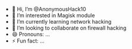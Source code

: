 - 👋 Hi, I’m @AnonymousHack10
- 👀 I’m interested in Magisk module 
- 🌱 I’m currently learning network hacking 
- 💞️ I’m looking to collaborate on firewall hacking
- 😄 Pronouns: ...
- ⚡ Fun fact: ...

<!---
AnonymousHack10/AnonymousHack10 is a ✨ special ✨ repository because its `README.md` (this file) appears on your GitHub profile.
You can click the Preview link to take a look at your changes.
--->
